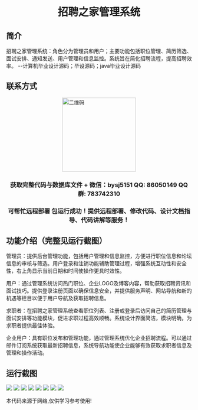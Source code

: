 <p><h1 align="center">招聘之家管理系统</h1></p>

## 简介
招聘之家管理系统：角色分为管理员和用户；主要功能包括职位管理、简历筛选、面试安排、通知发送、用户管理和信息监控。系统旨在简化招聘流程，提高招聘效率。    --计算机毕业设计源码；毕设源码；java毕业设计源码


## 联系方式
<img src="https://bs-1329754181.cos.ap-shanghai.myqcloud.com/wx.jpg" alt="二维码" style="display: block; margin: 0 auto;" width="200px">
<p><h3 align="center">获取完整代码与数据库文件 + 微信：bysj5151 QQ: 86050149 QQ群: 783742310</h3></p>
<p><h3 align="center">可帮忙远程部署 包运行成功！提供远程部署、修改代码、设计文档指导、代码讲解等服务！</h3></p>

## 功能介绍（完整见运行截图）
管理员：提供后台管理功能，包括用户管理和信息监控，方便进行职位信息和论坛信息的审核与筛选。用户登录和注销功能辅助管理过程，增强系统互动性和安全性，右上角显示当前日期和时间使操作更具时效性。

用户：通过管理系统访问热门职位、企业LOGO及博客内容，帮助获取招聘资讯和面试技巧。提供登录注册页面以确保信息安全，并提供服务声明、网站导航和新的机遇等栏目以便于用户导航及获取招聘信息。

求职者：在招聘之家管理系统查看职位列表、注册或登录后访问自己的简历管理与面试安排等功能模块，促进求职过程高效顺畅。系统设计界面简洁，模块明确，为求职者提供最佳体验。

企业用户：具有职位发布和管理功能，通过管理系统优化企业招聘流程。可以通过邮件订阅系统获取最新招聘信息，系统导航功能使企业能够有效获取求职者信息及管理和操作活动。


## 运行截图
![](imgs/588112-20220320124948931-1578058597.png)
![](imgs/588112-20220320124959624-1970084027.png)
![](imgs/588112-20220320125007211-934501972.png)
![](imgs/588112-20220320125012308-1748140614.png)
![](imgs/588112-20220320125017320-545327072.png)
![](imgs/588112-20220320125024449-393221201.png)
![](imgs/588112-20220320125029697-1213244031.png)
![](imgs/588112-20220320125037002-349834208.png)

<p>本代码来源于网络,仅供学习参考使用!</p>

